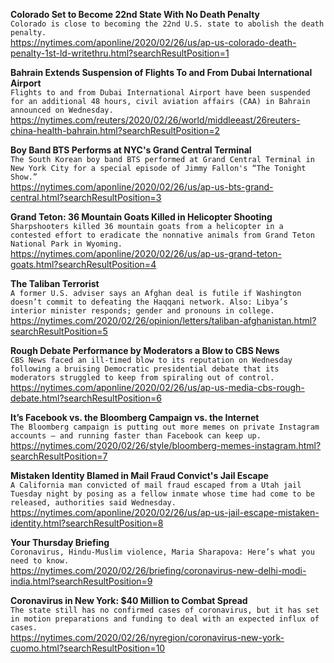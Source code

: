 **Colorado Set to Become 22nd State With No Death Penalty**\
`Colorado is close to becoming the 22nd U.S. state to abolish the death penalty. `\
https://nytimes.com/aponline/2020/02/26/us/ap-us-colorado-death-penalty-1st-ld-writethru.html?searchResultPosition=1

**Bahrain Extends Suspension of Flights To and From Dubai International Airport**\
`Flights to and from Dubai International Airport have been suspended for an additional 48 hours, civil aviation affairs (CAA) in Bahrain announced on Wednesday.`\
https://nytimes.com/reuters/2020/02/26/world/middleeast/26reuters-china-health-bahrain.html?searchResultPosition=2

**Boy Band BTS Performs at NYC's Grand Central Terminal**\
`The South Korean boy band BTS performed at Grand Central Terminal in New York City for a special episode of Jimmy Fallon's “The Tonight Show.”`\
https://nytimes.com/aponline/2020/02/26/us/ap-us-bts-grand-central.html?searchResultPosition=3

**Grand Teton: 36 Mountain Goats Killed in Helicopter Shooting**\
`Sharpshooters killed 36 mountain goats from a helicopter in a contested effort to eradicate the nonnative animals from Grand Teton National Park in Wyoming.`\
https://nytimes.com/aponline/2020/02/26/us/ap-us-grand-teton-goats.html?searchResultPosition=4

**The Taliban Terrorist**\
`A former U.S. adviser says an Afghan deal is futile if Washington doesn’t commit to defeating the Haqqani network. Also: Libya’s interior minister responds; gender and pronouns in college.`\
https://nytimes.com/2020/02/26/opinion/letters/taliban-afghanistan.html?searchResultPosition=5

**Rough Debate Performance by Moderators a Blow to CBS News**\
`CBS News faced an ill-timed blow to its reputation on Wednesday following a bruising Democratic presidential debate that its moderators struggled to keep from spiraling out of control.`\
https://nytimes.com/aponline/2020/02/26/us/ap-us-media-cbs-rough-debate.html?searchResultPosition=6

**It’s Facebook vs. the Bloomberg Campaign vs. the Internet**\
`The Bloomberg campaign is putting out more memes on private Instagram accounts — and running faster than Facebook can keep up.`\
https://nytimes.com/2020/02/26/style/bloomberg-memes-instagram.html?searchResultPosition=7

**Mistaken Identity Blamed in Mail Fraud Convict's Jail Escape**\
`A California man convicted of mail fraud escaped from a Utah jail Tuesday night by posing as a fellow inmate whose time had come to be released, authorities said Wednesday. `\
https://nytimes.com/aponline/2020/02/26/us/ap-us-jail-escape-mistaken-identity.html?searchResultPosition=8

**Your Thursday Briefing**\
`Coronavirus, Hindu-Muslim violence, Maria Sharapova: Here’s what you need to know.`\
https://nytimes.com/2020/02/26/briefing/coronavirus-new-delhi-modi-india.html?searchResultPosition=9

**Coronavirus in New York: $40 Million to Combat Spread**\
`The state still has no confirmed cases of coronavirus, but it has set in motion preparations and funding to deal with an expected influx of cases.`\
https://nytimes.com/2020/02/26/nyregion/coronavirus-new-york-cuomo.html?searchResultPosition=10

